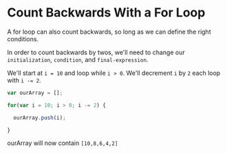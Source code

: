 # Count Backwards With a For Loop
A for loop can also count backwards, so long as we can define the right conditions.

In order to count backwards by twos, we'll need to change our `initialization`, `condition`, and `final-expression`.

We'll start at `i = 10` and loop while `i > 0`. We'll decrement `i` by `2` each loop with `i -= 2`.

```js
var ourArray = [];

for(var i = 10; i > 0; i -= 2) {

  ourArray.push(i);

}
```

ourArray will now contain `[10,8,6,4,2]`
